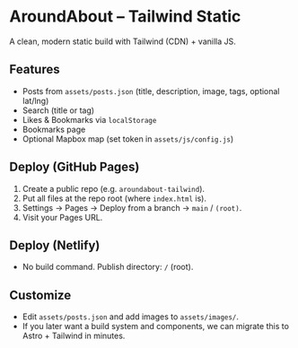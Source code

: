 # AroundAbout – Tailwind Static

A clean, modern static build with Tailwind (CDN) + vanilla JS.

## Features
- Posts from `assets/posts.json` (title, description, image, tags, optional lat/lng)
- Search (title or tag)
- Likes & Bookmarks via `localStorage`
- Bookmarks page
- Optional Mapbox map (set token in `assets/js/config.js`)

## Deploy (GitHub Pages)
1. Create a public repo (e.g. `aroundabout-tailwind`).
2. Put all files at the repo root (where `index.html` is).
3. Settings → Pages → Deploy from a branch → `main` / `(root)`.
4. Visit your Pages URL.

## Deploy (Netlify)
- No build command. Publish directory: `/` (root).

## Customize
- Edit `assets/posts.json` and add images to `assets/images/`.
- If you later want a build system and components, we can migrate this to Astro + Tailwind in minutes.